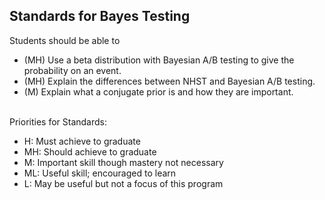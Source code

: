 ## Standards for Bayes Testing
Students should be able to
 * (MH) Use a beta distribution with Bayesian A/B testing to give the probability on an event.
 * (MH) Explain the differences between NHST and Bayesian A/B testing.
 * (M) Explain what a conjugate prior is and how they are important.

<br/>Priorities for Standards:
 * H:  Must achieve to graduate
 * MH: Should achieve to graduate
 * M:  Important skill though mastery not necessary
 * ML: Useful skill; encouraged to learn
 * L:  May be useful but not a focus of this program
